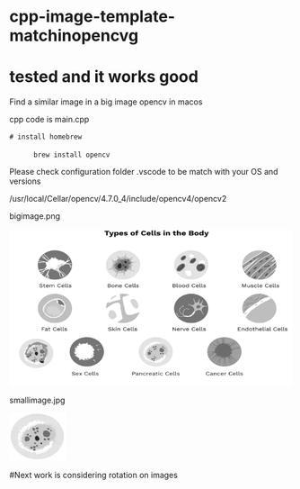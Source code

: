 # cpp-image-template-matchinopencvg

# tested and it works good

Find a similar image in a big image opencv in macos

cpp code is main.cpp

    # install homebrew
    
          brew install opencv
         
    
Please check configuration folder .vscode to be match with your OS and versions     

/usr/local/Cellar/opencv/4.7.0_4/include/opencv4/opencv2
    

bigimage.png

![alt text](https://github.com/mortezaalizadeh66/cpp-image-template-matching-opencv/blob/main/bigimage.png)


smallimage.jpg

![alt text](https://github.com/mortezaalizadeh66/cpp-image-template-matching-opencv/blob/main/smallimage.jpg)



#Next work is considering rotation on images
